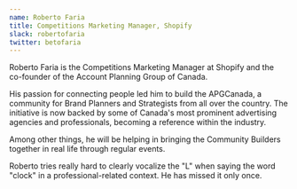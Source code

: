 ```yaml
---
name: Roberto Faria
title: Competitions Marketing Manager, Shopify
slack: robertofaria
twitter: betofaria
---
```


Roberto Faria is the Competitions Marketing Manager at Shopify and the co-founder of the Account Planning Group of Canada.  
  
His passion for connecting people led him to build the APGCanada, a community for Brand Planners and Strategists from all over the country. The initiative is now backed by some of Canada's most prominent advertising agencies and professionals, becoming a reference within the industry.  
  
Among other things, he will be helping in bringing the Community Builders together in real life through regular events.  
  
Roberto tries really hard to clearly vocalize the "L" when saying the word "clock" in a professional-related context. He has missed it only once.
